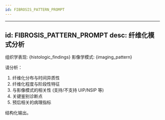 ```yaml
---
id: FIBROSIS_PATTERN_PROMPT
---
```

---
id: FIBROSIS_PATTERN_PROMPT
desc: 纤维化模式分析
---
组织学表现: {histologic_findings}
影像学模式: {imaging_pattern}

请分析：
1. 纤维化分布与时间异质性
2. 纤维化程度与阶段性特征
3. 与影像模式的相关性 (支持/不支持 UIP/NSIP 等)
4. 关键鉴别诊断点
5. 预后相关的病理指标

结构化输出。
